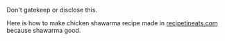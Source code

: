 Don't gatekeep or disclose this. 

Here is how to make chicken shawarma recipe made in [recipetineats.com](https://www.recipetineats.com/chicken-sharwama-middle-eastern/) because shawarma good.

